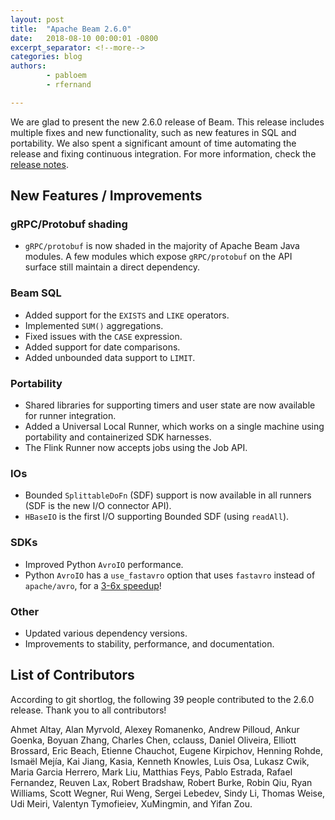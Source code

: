 ```yaml
---
layout: post
title:  "Apache Beam 2.6.0"
date:   2018-08-10 00:00:01 -0800
excerpt_separator: <!--more-->
categories: blog
authors:
        - pabloem
        - rfernand

---
```

<!--
Licensed under the Apache License, Version 2.0 (the "License");
you may not use this file except in compliance with the License.
You may obtain a copy of the License at

http://www.apache.org/licenses/LICENSE-2.0

Unless required by applicable law or agreed to in writing, software
distributed under the License is distributed on an "AS IS" BASIS,
WITHOUT WARRANTIES OR CONDITIONS OF ANY KIND, either express or implied.
See the License for the specific language governing permissions and
limitations under the License.
-->

We are glad to present the new 2.6.0 release of Beam.
This release includes multiple fixes and new functionality, such as new features in SQL and portability.<!--more-->
We also spent a significant amount of time automating the release and fixing continuous integration. For more information, check the
[release notes](https://issues.apache.org/jira/secure/ReleaseNote.jspa?projectId=12319527&version=12343392
).

## New Features / Improvements

### gRPC/Protobuf shading

* `gRPC/protobuf` is now shaded in the majority of Apache Beam
Java modules. A few modules which expose `gRPC/protobuf` on the
API surface still maintain a direct dependency.

### Beam SQL

* Added support for the `EXISTS` and `LIKE` operators.
* Implemented `SUM()` aggregations.
* Fixed issues with the `CASE` expression.
* Added support for date comparisons.
* Added unbounded data support to `LIMIT`.

### Portability

* Shared libraries for supporting timers and user state
are now available for runner integration.
* Added a Universal Local Runner, which works on a single machine using portability and containerized SDK harnesses.
* The Flink Runner now accepts jobs using the Job API.

### IOs

* Bounded `SplittableDoFn` (SDF) support is now available in all
runners (SDF is the new I/O connector API).
* `HBaseIO` is the first I/O supporting Bounded SDF (using
  `readAll`).

### SDKs

* Improved Python `AvroIO` performance.
* Python `AvroIO` has a `use_fastavro` option that uses
`fastavro` instead of `apache/avro`, for a
[3-6x speedup](https://gist.github.com/ryan-williams/ede5ae61605e7ba6aa655071858ef52b)!

### Other

* Updated various dependency versions.
* Improvements to stability, performance, and documentation.

## List of Contributors

According to git shortlog, the following 39 people contributed
to the 2.6.0 release. Thank you to all contributors!

Ahmet Altay, Alan Myrvold, Alexey Romanenko, Andrew Pilloud,
Ankur Goenka, Boyuan Zhang, Charles Chen, cclauss,
Daniel Oliveira, Elliott Brossard, Eric Beach,
Etienne Chauchot, Eugene Kirpichov, Henning Rohde,
Ismaël Mejía, Kai Jiang, Kasia, Kenneth Knowles, Luis Osa,
Lukasz Cwik, Maria Garcia Herrero, Mark Liu, Matthias Feys,
Pablo Estrada, Rafael Fernandez, Reuven Lax, Robert Bradshaw,
Robert Burke, Robin Qiu, Ryan Williams, Scott Wegner, Rui Weng,
Sergei Lebedev, Sindy Li, Thomas Weise, Udi Meiri,
Valentyn Tymofieiev, XuMingmin, and Yifan Zou.
